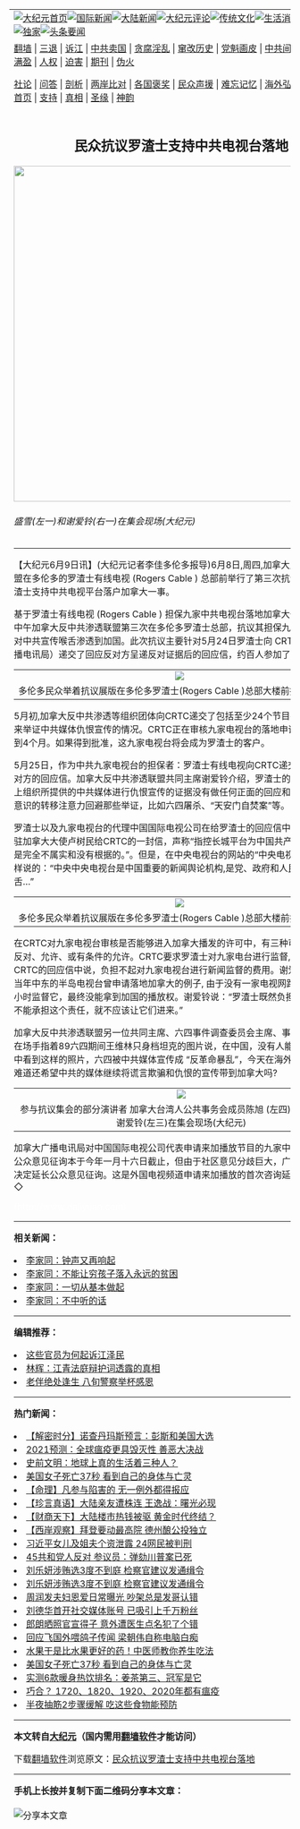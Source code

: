 <a name="1" id="1" target="_blank"></a><span id="1"></span>
<table align=center border="0"><tr><td colspan="2" VALIGN=TOP><a href="https://github.com/zmvsty371/djy/blob/master/gb/nf1351518.md#1"><img src="https://raw.githubusercontent.com/zmvsty371/www/master/t/djy/1.jpg" title="大纪元首页" alt="大纪元首页"></a><a href="https://github.com/zmvsty371/djy/blob/master/gb/n24hr.md#1"><img src="https://raw.githubusercontent.com/zmvsty371/www/master/t/djy/3.jpg" title="国际新闻" alt="国际新闻"></a><a href="https://github.com/zmvsty371/djy/blob/master/gb/nsc413.md#1"><img src="https://raw.githubusercontent.com/zmvsty371/www/master/t/djy/4.jpg" title="大陆新闻" alt="大陆新闻"></a><a href="https://github.com/zmvsty371/djy/blob/master/gb/news392.md#1"><img src="https://raw.githubusercontent.com/zmvsty371/www/master/t/djy/5.jpg" title="大纪元评论" alt="大纪元评论"></a><a href="https://github.com/zmvsty371/djy/blob/master/gb/news2007.md#1"><img src="https://raw.githubusercontent.com/zmvsty371/www/master/t/djy/6.jpg" title="传统文化" alt="传统文化"></a><a href="https://github.com/zmvsty371/djy/blob/master/gb/news2008.md#1"><img src="https://raw.githubusercontent.com/zmvsty371/www/master/t/djy/7.jpg" title="生活消费" alt="生活消费"></a><a href="https://github.com/zmvsty371/djy/blob/master/gb/ncyule.md#1"><img src="https://raw.githubusercontent.com/zmvsty371/www/master/t/djy/8.jpg" title="娱乐休闲" alt="娱乐休闲"></a><a href="https://github.com/zmvsty371/djy/blob/master/gb/nsc1002.md#1"><img src="https://raw.githubusercontent.com/zmvsty371/www/master/t/djy/9.jpg" title="健康" alt="健康"></a><a href="https://github.com/zmvsty371/djy/blob/master/gb/nf6092.md#1"><img src="https://raw.githubusercontent.com/zmvsty371/www/master/t/djy/10a.jpg" title="独家" alt="独家"></a><a href="https://github.com/zmvsty371/djy/blob/master/gb/nf4514.md#1"><img src="https://raw.githubusercontent.com/zmvsty371/www/master/t/djy/12a.jpg" title="头条要闻" alt="头条要闻"></a></td></tr>
<tr><td colspan="2" VALIGN=TOP><a target="_blank" href="https://github.com/zmvsty371/www/blob/master/README.md?zsrh#1">翻墙</a> | <a target="_blank" href="https://github.com/zmvsty371/djy/blob/master/gb/nf5657.md#1">三退</a> | <a target="_blank" href="https://github.com/zmvsty371/djy/blob/master/gb/nf6124.md#1">诉江</a> | <a target="_blank" href="https://github.com/zmvsty371/djy/blob/master/gb/nf1176117.md#1">中共卖国</a> | <a target="_blank" href="https://github.com/zmvsty371/djy/blob/master/gb/nf5773.md#1">贪腐淫乱</a> | <a target="_blank" href="https://github.com/zmvsty371/djy/blob/master/gb/nf1176115.md#1">窜改历史</a> | <a target="_blank" href="https://github.com/zmvsty371/djy/blob/master/gb/nf1176107.md#1">党魁画皮</a> | <a target="_blank" href="https://github.com/zmvsty371/djy/blob/master/gb/nf1320400.md#1">中共间谍</a> | <a target="_blank" href="https://github.com/zmvsty371/djy/blob/master/gb/nf1176114.md#1">破坏传统</a> | <a target="_blank" href="https://github.com/zmvsty371/ntdtv/blob/master/gb/prog447_1.md#1">恶贯满盈</a> | <a target="_blank" href="https://github.com/zmvsty371/djy/blob/master/gb/ncid278.md#1">人权</a> | <a target="_blank" href="https://github.com/zmvsty371/djy/blob/master/gb/nf1176111.md#1">迫害</a> | <a target="_blank" href="https://gitlab.com/szzdlab/mh-qikan/blob/master/README.md#1">期刊</a> | <a target="_blank" href="https://github.com/zmvsty371/djy/blob/master/gb/nf5562.md#1">伪火</a></p><p><a target="_blank" href="https://github.com/zmvsty371/djy/blob/master/gb/9p.md#1">社论</a> | <a target="_blank" href="https://github.com/zmvsty371/djy/blob/master/gb/nf4378.md#1">问答</a> | <a target="_blank" href="https://github.com/zmvsty371/djy/blob/master/gb/nf5792.md#1">剖析</a> | <a target="_blank" href="https://github.com/zmvsty371/djy/blob/master/gb/nf5735.md#1">两岸比对</a> | <a target="_blank" href="https://github.com/zmvsty371/djy/blob/master/gb/nf6119.md#1">各国褒奖</a> | <a target="_blank" href="https://github.com/zmvsty371/djy/blob/master/gb/nf6120.md#1">民众声援</a> | <a target="_blank" href="https://github.com/zmvsty371/djy/blob/master/gb/nf1188594.md#1">难忘记忆</a> | <a target="_blank" href="https://github.com/zmvsty371/djy/blob/master/gb/nf3180.md#1">海外弘传</a> | <a target="_blank" href="https://github.com/zmvsty371/djy/blob/master/gb/nf5410.md#1">万人上访</a> | <a target="_blank" href="https://github.com/zmvsty371/www/blob/master/README.md?zsrh#1">平台首页</a> | <a target="_blank" href="https://github.com/zmvsty371/djy/blob/master/gb/nf4386.md#1">支持</a> | <a target="_blank" href="https://github.com/zmvsty371/djy/blob/master/gb/nf4389.md#1">真相</a> | <a target="_blank" href="https://github.com/zmvsty371/djy/blob/master/gb/nf5790.md#1">圣缘</a> | <a target="_blank" href="https://github.com/zmvsty371/djy/blob/master/gb/nf4786.md#1">神韵</a></td></tr>
<tr><td VALIGN=TOP width="626"><h2 align=center>民众抗议罗渣士支持中共电视台落地</h2>
<img width="600" src="https://i.epochtimes.com/assets/uploads/2006/06/606082219011813-450x619.jpg" />
<h6>盛雪(左一)和谢爱铃(右一)在集会现场(大纪元)
</h6>
<hr>
	<p>【大纪元6月9日讯】(大纪元记者<ahref="https://github.com/zmvsty371/djy/blob/master/gb/tag/%E6%9D%8E%E4%BD%B3.md#1">李佳</a>多伦多报导)6月8日,周四,加拿大反中共渗透联盟在多伦多的罗渣士有线电视 (Rogers Cable ) 总部前举行了第三次抗议活动, 抗议罗渣士支持中共电视平台落户加拿大一事。 </p>
<p>基于罗渣士有线电视 (Rogers Cable ) 担保九家中共电视台落地加拿大一事，6月8日中午加拿大反中共渗透联盟第三次在多伦多罗渣士总部，抗议其担保九家电视台并反对中共宣传喉舌渗透到加国。此次抗议主要针对5月24日罗渣士向 CRTC（加拿大广播电讯局）递交了回应反对方呈递反对证据后的回应信，约百人参加了抗议集会。</p>
<p><center></p>
<table cellpadding=3 cellspacing=3 border=0>
<tr>
<td align=center><ahref=https://www.epochtimes.com/i6/606082152101813.jpg><img src=https://www.epochtimes.com/i6/606082152101813--ss.jpg></a></td>
</tr>
<tr>
<td align=center><span class=bn12>多伦多民众举着抗议展版在多伦多罗渣士(Rogers Cable )总部大楼前抗议(大纪元)</span></td>
</tr>
</table>
<p></center></p>
<p>5月初,加拿大反中共渗透等组织团体向CRTC递交了包括至少24个节目在内的录像带来举证中共媒体仇恨宣传的情况。CRTC正在审核九家电视台的落地申请，估计需时2到4个月。如果得到批准，这九家电视台将会成为罗渣士的客户。</p>
<p>5月25日，作为中共九家电视台的担保者：罗渣士有线电视向CRTC递交了他们对反对方的回应信。加拿大反中共渗透联盟共同主席谢爱铃介绍，罗渣士的反馈信中对以上组织所提供的中共媒体进行仇恨宣传的证据没有做任何正面的回应和解释，而是有意识的转移注意力回避那些举证，比如六四屠杀、“天安门自焚案”等。</p>
<p>罗渣士以及九家电视台的代理中国国际电视公司在给罗渣士的回应信中，均引用中国驻加拿大大使卢树民给CRTC的一封信，声称“指控长城平台为中国共产党的宣传工具是完全不属实和没有根据的。”。但是，在中央电视台的网站的“中央电视台概况”是这样说的：“中央中央电视台是中国重要的新闻舆论机构,是党、政府和人民的重要喉舌…”</p>
<p><center></p>
<table cellpadding=3 cellspacing=3 border=0>
<tr>
<td align=center><ahref=https://www.epochtimes.com/i6/606082152221813.jpg><img src=https://www.epochtimes.com/i6/606082152221813--ss.jpg></a></td>
</tr>
<tr>
<td align=center><span class=bn12>多伦多民众举着抗议展版在多伦多罗渣士(Rogers Cable )总部大楼前抗议(大纪元)</span></td>
</tr>
</table>
<p></center></p>
<p>在CRTC对九家电视台审核是否能够进入加拿大播发的许可中，有三种可能性：完全反对、允许、或有条件的允许。CRTC要求罗渣士对九家电台进行监督,但罗渣士给CRTC的回应信中说，负担不起对九家电视台进行新闻监督的费用。谢爱铃则引述了当年中东的半岛电视台曾申请落地加拿大的例子, 由于没有一家电视网路能够负担24小时监督它，最终没能拿到加国的播放权。谢爱铃说：“罗渣士既然负担不起监督费，不能承担这个责任，就不应该让它们进来。”</p>
<p>加拿大反中共渗透联盟另一位共同主席、六四事件调查委员会主席、事实评论员盛雪在场手指着89六四期间王维林只身档坦克的图片说，在中国，没有人能从中共的媒体中看到这样的照片，六四被中共媒体宣传成 “反革命暴乱”，今天在海外了解了真相，难道还希望中共的媒体继续将谎言欺骗和仇恨的宣传带到加拿大吗?</p>
<p><center></p>
<table cellpadding=3 cellspacing=3 border=0>
<tr>
<td align=center><ahref=https://www.epochtimes.com/i6/606082152291813.jpg><img src=https://www.epochtimes.com/i6/606082152291813--ss.jpg></a></td>
</tr>
<tr>
<td align=center><span class=bn12>参与抗议集会的部分演讲者 加拿大台湾人公共事务会成员陈旭 (左四)盛雪(左二)和谢爱铃(左三)在集会现场(大纪元)</span></td>
</tr>
</table>
<p></center></p>
<p>加拿大广播电讯局对中国国际电视公司代表申请来加播放节目的九家中国电视频道的公众意见征询本于今年一月十六日截止，但由于社区意见分歧巨大，广电局于4月1日决定延长公众意见征询。这是外国电视频道申请来加播放的首次咨询延长。<br />◇</p>
<p><p><font color=#ffffff>(http://www.dajiyuan.com)</font></p>
	
<hr>


<strong>相关新闻：</strong>
<li><a href="https://github.com/zmvsty371/djy/blob/master/gb/6/4/26/n1179276.md#1">李家同：钟声又再响起</a></li>
<li><a href="https://github.com/zmvsty371/djy/blob/master/gb/6/5/17/n1180313.md#1">李家同：不能让穷孩子落入永远的贫困</a></li>
<li><a href="https://github.com/zmvsty371/djy/blob/master/gb/6/10/15/n1236075.md#1">李家同：一切从基本做起</a></li>
<li><a href="https://github.com/zmvsty371/djy/blob/master/gb/6/10/18/n1239002.md#1">李家同：不中听的话</a></li>
<hr>


<strong>编辑推荐：</strong>
<li><a href="https://github.com/zmvsty371/djy/blob/master/gb/18/8/28/n10672014.md?dfh#1" target="_blank">这些官员为何起诉江泽民</a></li><li><a href="https://github.com/tsiac2612/djy/blob/master/gb/18/1/27/n10093465.md#1" target="_blank">林辉：江青法庭辩护词透露的真相</a></li><li><a href="https://github.com/tsiac2612/djy/blob/master/gb/18/1/31/n10103847.md#1" target="_blank">老伴绝处逢生 八旬警察举杯感恩</a></li>
<hr>

<strong>热门新闻：</strong>
<li><a href="https://github.com/zmvsty371/djy/blob/master/gb/21/1/23/n12706624.md#1">【解密时分】诺查丹玛斯预言：彭斯和美国大选</a></li>
<li><a href="https://github.com/zmvsty371/djy/blob/master/gb/21/1/23/n12706868.md#1">2021预测：全球瘟疫更具毁灭性 善恶大决战</a></li>
<li><a href="https://github.com/zmvsty371/djy/blob/master/gb/21/1/23/n12707590.md#1">史前文明：地球上真的生活着三种人？</a></li>
<li><a href="https://github.com/zmvsty371/djy/blob/master/gb/21/1/27/n12714549.md#1">美国女子死亡37秒 看到自己的身体与亡灵</a></li>
<li><a href="https://github.com/zmvsty371/djy/blob/master/gb/21/1/18/n12695506.md#1">【命理】凡参与陷害的 无一例外都得报应</a></li>
<li><a href="https://github.com/zmvsty371/djy/blob/master/gb/21/1/28/n12716805.md#1">【珍言真语】大陆亲友遭株连 王逸战：曙光必现</a></li>
<li><a href="https://github.com/zmvsty371/djy/blob/master/gb/21/1/28/n12718641.md#1">【财商天下】大陆楼市热钱被驱 黄金时代终结？</a></li>
<li><a href="https://github.com/zmvsty371/djy/blob/master/gb/21/1/28/n12717063.md#1">【西岸观察】拜登要动最高院 德州酿公投独立</a></li>
<li><a href="https://github.com/zmvsty371/djy/blob/master/gb/21/1/27/n12715898.md#1">习近平女儿及姐夫个资泄露 24网民被判刑</a></li>
<li><a href="https://github.com/zmvsty371/djy/blob/master/gb/21/1/27/n12714261.md#1">45共和党人反对 参议员：弹劾川普案已死</a></li>
<li><a href="https://github.com/zmvsty371/djy/blob/master/gb/21/1/27/n12715248.md#1">刘乐妍涉贿选3度不到庭 检察官建议发通缉令</a></li>
<li><a href="https://github.com/zmvsty371/djy/blob/master/gb/21/1/27/n12715248.md#1">刘乐妍涉贿选3度不到庭 检察官建议发通缉令</a></li>
<li><a href="https://github.com/zmvsty371/djy/blob/master/gb/21/1/27/n12714202.md#1">周润发夫妇恩爱日常曝光 吵架总是发哥认错</a></li>
<li><a href="https://github.com/zmvsty371/djy/blob/master/gb/21/1/27/n12716409.md#1">刘德华首开社交媒体账号 已吸引上千万粉丝</a></li>
<li><a href="https://github.com/zmvsty371/djy/blob/master/gb/21/1/28/n12719147.md#1">郎朗晒照官宣得子 意外遭医生点名犯了个错</a></li>
<li><a href="https://github.com/zmvsty371/djy/blob/master/gb/21/1/26/n12713761.md#1">回应飞国外喂鸽子传闻 梁朝伟自称电脑白痴</a></li>
<li><a href="https://github.com/zmvsty371/djy/blob/master/gb/21/1/27/n12716459.md#1">水果干是比水果更好的药！中医师教你养生吃法</a></li>
<li><a href="https://github.com/zmvsty371/djy/blob/master/gb/21/1/27/n12714549.md#1">美国女子死亡37秒 看到自己的身体与亡灵</a></li>
<li><a href="https://github.com/zmvsty371/djy/blob/master/gb/21/1/28/n12717005.md#1">实测6款暖身热饮排名：姜茶第三、冠军是它</a></li>
<li><a href="https://github.com/zmvsty371/djy/blob/master/gb/21/1/27/n12714810.md#1">巧合？ 1720、1820、1920、2020年都有瘟疫</a></li>
<li><a href="https://github.com/zmvsty371/djy/blob/master/gb/21/1/27/n12715701.md#1">半夜抽筋2步骤缓解 吃这些食物能预防</a></li>
<hr>

<strong>本文转自<a href="https://www.epochtimes.com">大纪元</a>（国内需用<a href="https://github.com/zmvsty371/www/blob/master/README.md#8">翻墙软件</a>才能访问）</strong><p>下载<a href="https://github.com/zmvsty371/www/blob/master/README.md#8">翻墙软件</a>浏览原文：<a href="https://www.epochtimes.com/gb/6/6/9/n1344727.htm">民众抗议罗渣士支持中共电视台落地</a></p><hr>

<strong>手机上长按并复制下面二维码分享本文章：</strong><br><br><img src="https://chart.apis.google.com/chart?cht=qr&chs=240x240&choe=UTF-8&chld=M|2&chl=https://github.com/zmvsty371/djy/blob/master/gb/6/6/9/n1344727.md%231" title="分享本文章"></td><td VALIGN=TOP><a href="https://github.com/zmvsty371/djy/blob/master/gb/16/1/21/n4622075.md?dfh#1" target="_blank"><img src="https://raw.githubusercontent.com/zmvsty371/djy/master/gb/300/wei-f1.jpg" title="中共的伪火骗局"  alt="中共的伪火骗局"></a><br><a href="https://github.com/zmvsty371/www/blob/master/README.md?dfh#9" target="_blank"><img src="https://raw.githubusercontent.com/zmvsty371/djy/master/gb/300/yong-h.jpg" title="永恒的见证"  alt="永恒的见证"></a><br><a href="https://github.com/zmvsty371/djy/blob/master/gb/13/9/29/n3974789.md?dfh#1" target="_blank"><img src="https://raw.githubusercontent.com/zmvsty371/djy/master/gb/300/shang-lnz.jpg" title="善良女子被中共投男牢"  alt="善良女子被中共投男牢"></a><br><a href="https://github.com/zmvsty371/djy/blob/master/gb/16/3/16/n4663449.md?dfh#1" target="_blank"><img src="https://raw.githubusercontent.com/zmvsty371/djy/master/gb/300/huo-z3.jpg" title="警卫目击活摘器官"  alt="警卫目击活摘器官"></a><br><a href="https://github.com/zmvsty371/djy/blob/master/gb/16/8/7/n8177641.md?dfh#1" target="_blank"><img src="https://raw.githubusercontent.com/zmvsty371/djy/master/gb/300/huo-z4.jpg" title="证人描述活摘恐怖"  alt="证人描述活摘恐怖"></a><br><a href="https://github.com/zmvsty371/djy/blob/master/gb/10/4/19/n2881569.md?dfh#1" target="_blank"><img src="https://raw.githubusercontent.com/zmvsty371/djy/master/gb/300/huo-z1.jpg" title="揭开活摘器官黑幕"  alt="揭开活摘器官黑幕"></a><br><a href="https://github.com/zmvsty371/djy/blob/master/gb/10/11/7/n3077476.md?dfh#1" target="_blank"><img src="https://raw.githubusercontent.com/zmvsty371/djy/master/gb/300/ma-ks.jpg" title="马克思的成魔之路"  alt="马克思的成魔之路"></a><br><a href="https://github.com/zmvsty371/djy/blob/master/gb/14/6/9/n4173977.md?dfh#1" target="_blank"><img src="https://raw.githubusercontent.com/zmvsty371/djy/master/gb/300/chang-zs.jpg" title="藏字石 蕴天机"  alt="藏字石 蕴天机"></a><br><a href="https://github.com/zmvsty371/djy/blob/master/gb/18/5/10/n10381511.md?dfh#1" target="_blank"><img src="https://raw.githubusercontent.com/zmvsty371/djy/master/gb/300/st1.jpg" title="关注3亿人三退"  alt="关注3亿人三退"></a><br><a href="https://github.com/zmvsty371/djy/blob/master/gb/18/3/21/n10237682.md?dfh#1" target="_blank"><img src="https://raw.githubusercontent.com/zmvsty371/djy/master/gb/300/jie-t.jpg" title="解体中共复兴中华"  alt="解体中共复兴中华"></a><br><a href="https://github.com/zmvsty371/djy/blob/master/gb/9/2/9/n2422991.md?dfh#1" target="_blank"><img src="https://raw.githubusercontent.com/zmvsty371/djy/master/gb/300/gao-zs.jpg" title="中共迫害良心律师"  alt="中共迫害良心律师"></a><br><a href="https://github.com/zmvsty371/djy/blob/master/gb/18/12/9/n10900044.md?dfh#1" target="_blank"><img src="https://raw.githubusercontent.com/zmvsty371/djy/master/gb/300/sj1.jpg" title="303万人举报江泽民"  alt="303万人举报江泽民"></a><br><a href="https://github.com/zmvsty371/djy/blob/master/gb/18/8/28/n10672014.md?dfh#1" target="_blank"><img src="https://raw.githubusercontent.com/zmvsty371/djy/master/gb/300/sj2.jpg" title="这些官员为何起诉江泽民"  alt="这些官员为何起诉江泽民"></a><br><a href="https://github.com/zmvsty371/djy/blob/master/gb/8/12/18/n2367165.md?dfh#1" target="_blank"><img src="https://raw.githubusercontent.com/zmvsty371/djy/master/gb/300/liangan.jpg" title="海峡两岸的强烈对比"  alt="海峡两岸的强烈对比"></a><br><a href="https://github.com/zmvsty371/djy/blob/master/gb/15/12/10/n4593139.md?dfh#1" target="_blank"><img src="https://raw.githubusercontent.com/zmvsty371/djy/master/gb/300/jia-ndzl.jpg" title="加拿大总理的贺信"  alt="加拿大总理的贺信"></a><br><a href="https://github.com/zmvsty371/djy/blob/master/gb/11/6/17/n3289382.md?dfh#1" target="_blank"><img src="https://raw.githubusercontent.com/zmvsty371/djy/master/gb/300/xiao-wd.jpg" title="探寻真相兼听则明"  alt="探寻真相兼听则明"></a><br><a href="https://github.com/zmvsty371/djy/blob/master/gb/18/10/27/n10812623.md?dfh#1" target="_blank"><img src="https://raw.githubusercontent.com/zmvsty371/djy/master/gb/300/yindu.jpg" title="印度媒体报道东方"  alt="印度媒体报道东方"></a><br><a href="https://github.com/zmvsty371/djy/blob/master/gb/18/6/9/n10469652.md?dfh#1" target="_blank"><img src="https://raw.githubusercontent.com/zmvsty371/djy/master/gb/300/xie-j.jpg" title="不一样的海外校园"  alt="不一样的海外校园"></a><br><a href="https://github.com/zmvsty371/djy/blob/master/gb/7/4/5/n1669415.md?dfh#1" target="_blank"><img src="https://raw.githubusercontent.com/zmvsty371/djy/master/gb/300/li-up.jpg" title="从大师到徒弟的传奇"  alt="从大师到徒弟的传奇"></a><br><a href="https://github.com/zmvsty371/djy/blob/master/gb/17/5/26/n9191512.md?dfh#1" target="_blank"><img src="https://raw.githubusercontent.com/zmvsty371/djy/master/gb/300/zfl2.jpg" title="亿万人与东方一本奇书"  alt="亿万人与东方一本奇书"></a><br><a href="https://github.com/zmvsty371/djy/blob/master/gb/13/11/27/n4020290.md?dfh#1" target="_blank"><img src="https://raw.githubusercontent.com/zmvsty371/djy/master/gb/300/zhen-h.jpg" title="大陆见不到的震撼场面"  alt="大陆见不到的震撼场面"></a><br><a href="https://github.com/zmvsty371/djy/blob/master/gb/15/7/17/n4482910.md?dfh#1" target="_blank"><img src="https://raw.githubusercontent.com/zmvsty371/djy/master/gb/300/dalu-sk.jpg" title="人心向善 大陆当初盛况"  alt="人心向善 大陆当初盛况"></a><br><a href="https://github.com/zmvsty371/djy/blob/master/gb/19/1/5/n10955468.md?dfh#1" target="_blank"><img src="https://raw.githubusercontent.com/zmvsty371/djy/master/gb/300/zfl1.jpg" title="追寻真理 这书讲什么"  alt="追寻真理 这书讲什么"></a><br><a href="https://github.com/zmvsty371/www/blob/master/README.md?dfh#1" target="_blank"><img src="https://raw.githubusercontent.com/zmvsty371/djy/master/gb/300/fq1.jpg" title="下载免费翻墙软件"  alt="下载免费翻墙软件"></a><br></td></tr></table>
